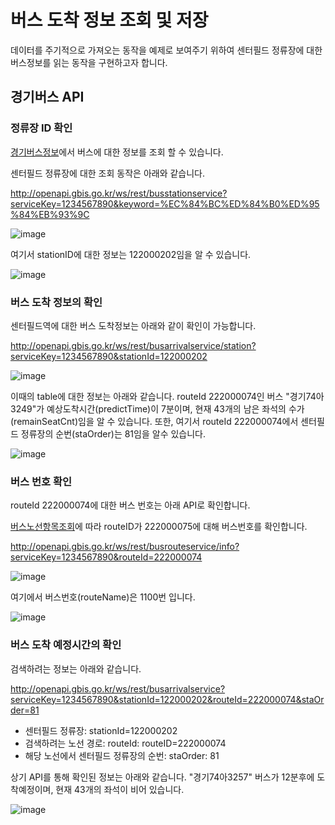 # 버스 도착 정보 조회 및 저장

데이터를 주기적으로 가져오는 동작을 예제로 보여주기 위하여 센터필드 정류장에 대한 버스정보를 읽는 동작을 구현하고자 합니다.


## 경기버스 API

### 정류장 ID 확인 

[경기버스정보](http://www.gbis.go.kr/gbis2014/publicService.action?cmd=mBusArrivalStation)에서 버스에 대한 정보를 조회 할 수 있습니다.

센터필드 정류장에 대한 조회 동작은 아래와 같습니다. 

http://openapi.gbis.go.kr/ws/rest/busstationservice?serviceKey=1234567890&keyword=%EC%84%BC%ED%84%B0%ED%95%84%EB%93%9C

![image](https://user-images.githubusercontent.com/52392004/162731065-7540a7f3-2f67-46e2-bd85-6b154c31c72d.png)

여기서 stationID에 대한 정보는 122000202임을 알 수 있습니다. 

![image](https://user-images.githubusercontent.com/52392004/162731202-df75f3ec-aa99-4d82-ac2e-e42fcf86a86b.png)

### 버스 도착 정보의 확인 

센터필드역에 대한 버스 도착정보는 아래와 같이 확인이 가능합니다. 

http://openapi.gbis.go.kr/ws/rest/busarrivalservice/station?serviceKey=1234567890&stationId=122000202

![image](https://user-images.githubusercontent.com/52392004/162731386-b14e976f-457d-4743-a895-c275b882725c.png)

이때의 table에 대한 정보는 아래와 같습니다. routeId 222000074인 버스 "경기74아3249"가 예상도착시간(predictTime)이 7분이며, 현재 43개의 남은 좌석의 수가(remainSeatCnt)임을 알 수 있습니다. 또한, 여기서 routeId 222000074에서 센터필드 정류장의 순번(staOrder)는 81임을 알수 있습니다.

![image](https://user-images.githubusercontent.com/52392004/162731466-f5a09ff9-bb7b-447d-ab6d-34f918214a44.png)

### 버스 번호 확인

routeId 222000074에 대한 버스 번호는 아래 API로 확인합니다. 

[버스노선항목조회](http://www.gbis.go.kr/gbis2014/publicService.action?cmd=mBusRouteInfo)에 따라 routeID가 222000075에 대해 버스번호를 확인합니다.

http://openapi.gbis.go.kr/ws/rest/busrouteservice/info?serviceKey=1234567890&routeId=222000074

![image](https://user-images.githubusercontent.com/52392004/162732645-d93c1f5d-dc1b-4ef6-9c93-6a483cd8fdda.png)

여기에서 버스번호(routeName)은 1100번 입니다. 

![image](https://user-images.githubusercontent.com/52392004/162732910-1f44e6b4-f3c1-4bb8-9df1-cde23c2c4da1.png)


### 버스 도착 예정시간의 확인 

검색하려는 정보는 아래와 같습니다. 

http://openapi.gbis.go.kr/ws/rest/busarrivalservice?serviceKey=1234567890&stationId=122000202&routeId=222000074&staOrder=81

- 센터필드 정류장: stationId=122000202
- 검색하려는 노선 경로: routeId: routeID=222000074
- 해당 노선에서 센터필드 정류장의 순번: staOrder: 81

상기 API를 통해 확인된 정보는 아래와 같습니다. "경기74아3257" 버스가 12분후에 도착예정이며, 현재 43개의 좌석이 비어 있습니다. 

![image](https://user-images.githubusercontent.com/52392004/162734910-16d8b31f-3ffd-428d-85d4-ce63a818c040.png)
